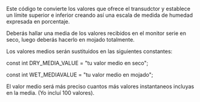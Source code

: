 Este código te convierte los valores que ofrece el transudctor y establece un límite superior e inferior creando así una escala de medida de humedad expresada en porcentaje.

Deberás hallar una media de los valores recibidos en el monitor serie en seco, luego deberás hacerlo en mojado totalmente.

Los valores medios serán sustituidos en las siguientes constantes:

const int DRY_MEDIA_VALUE = "tu valor medio en seco";

const int WET_MEDIAVALUE = "tu valor medio en mojado";

El valor medio será más preciso cuantos más valores instantaneos incluyas en la media. (Yo incluí 100 valores).
